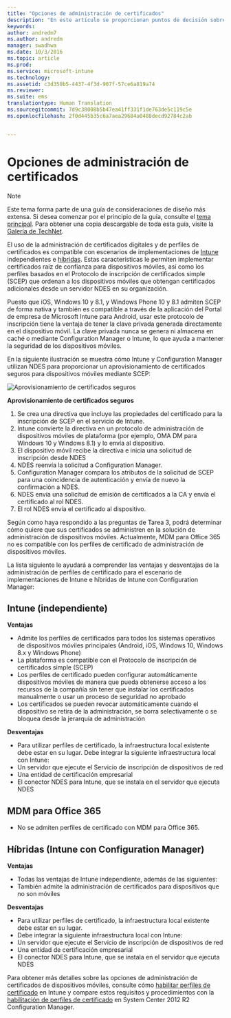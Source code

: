 ```yaml
---
title: "Opciones de administración de certificados"
description: "En este artículo se proporcionan puntos de decisión sobre cómo planear y diseñar una infraestructura de certificados para admitir el aprovisionamiento de certificados con Microsoft Intune independiente e híbrido."
keywords: 
author: andredm7
ms.author: andredm
manager: swadhwa
ms.date: 10/3/2016
ms.topic: article
ms.prod: 
ms.service: microsoft-intune
ms.technology: 
ms.assetid: c3d350b5-4437-4f3d-907f-57ce6a819a74
ms.reviewer: 
ms.suite: ems
translationtype: Human Translation
ms.sourcegitcommit: 7d9c38008b5b47ea41ff331f1de763de5c119c5e
ms.openlocfilehash: 2f0d445b35c6a7aea29684a0488decd92784c2ab


---
```


# <a name="certificate-management-options"></a>Opciones de administración de certificados

>[!NOTE]
>Este tema forma parte de una guía de consideraciones de diseño más extensa. Si desea comenzar por el principio de la guía, consulte el [tema principal](mdm-design-considerations-guide.md). Para obtener una copia descargable de toda esta guía, visite la [Galería de TechNet](https://gallery.technet.microsoft.com/Mobile-Device-Management-7d401582).

El uso de la administración de certificados digitales y de perfiles de certificados es compatible con escenarios de implementaciones de [Intune](/Intune/deploy-use/secure-resource-access-with-certificate-profiles) independientes e [híbridas](https://technet.microsoft.com/library/dn261202.aspx). Estas características le permiten implementar certificados raíz de confianza para dispositivos móviles, así como los perfiles basados en el Protocolo de inscripción de certificados simple (SCEP) que ordenan a los dispositivos móviles que obtengan certificados adicionales desde un servidor NDES en su organización.

Puesto que iOS, Windows 10 y 8.1, y Windows Phone 10 y 8.1 admiten SCEP de forma nativa y también es compatible a través de la aplicación del Portal de empresa de Microsoft Intune para Android, usar este protocolo de inscripción tiene la ventaja de tener la clave privada generada directamente en el dispositivo móvil. La clave privada nunca se genera ni almacena en caché o mediante Configuration Manager o Intune, lo que ayuda a mantener la seguridad de los dispositivos móviles.

En la siguiente ilustración se muestra cómo Intune y Configuration Manager utilizan NDES para proporcionar un aprovisionamiento de certificados seguros para dispositivos móviles mediante SCEP:

![Aprovisionamiento de certificados seguros](./media/MDM_Figure_07.png)

**Aprovisionamiento de certificados seguros**

1. Se crea una directiva que incluye las propiedades del certificado para la inscripción de SCEP en el servicio de Intune.
2. Intune convierte la directiva en un protocolo de administración de dispositivos móviles de plataforma (por ejemplo, OMA DM para Windows 10 y Windows 8.1) y lo envía al dispositivo.
3. El dispositivo móvil recibe la directiva e inicia una solicitud de inscripción desde NDES
4. NDES reenvía la solicitud a Configuration Manager.
5. Configuration Manager compara los atributos de la solicitud de SCEP para una coincidencia de autenticación y envía de nuevo la confirmación a NDES.
6. NDES envía una solicitud de emisión de certificados a la CA y envía el certificado al rol NDES.
7. El rol NDES envía el certificado al dispositivo.

Según como haya respondido a las preguntas de Tarea 3, podrá determinar cómo quiere que sus certificados se administren en la solución de administración de dispositivos móviles. Actualmente, MDM para Office 365 no es compatible con los perfiles de certificado de administración de dispositivos móviles.

La lista siguiente le ayudará a comprender las ventajas y desventajas de la administración de perfiles de certificado para el escenario de implementaciones de Intune e híbridas de Intune con Configuration Manager:

## <a name="intune-standalone"></a>Intune (independiente)

**Ventajas**

- Admite los perfiles de certificados para todos los sistemas operativos de dispositivos móviles principales (Android, iOS, Windows 10, Windows 8.x y Windows Phone)
- La plataforma es compatible con el Protocolo de inscripción de certificados simple (SCEP)
- Los perfiles de certificado pueden configurar automáticamente dispositivos móviles de manera que pueda obtenerse acceso a los recursos de la compañía sin tener que instalar los certificados manualmente o usar un proceso de seguridad no aprobado
- Los certificados se pueden revocar automáticamente cuando el dispositivo se retira de la administración, se borra selectivamente o se bloquea desde la jerarquía de administración

**Desventajas**

- Para utilizar perfiles de certificado, la infraestructura local existente debe estar en su lugar. Debe integrar la siguiente infraestructura local con Intune:
 - Un servidor que ejecute el Servicio de inscripción de dispositivos de red
 - Una entidad de certificación empresarial
 - El conector NDES para Intune, que se instala en el servidor que ejecuta NDES

## <a name="mdm-for-office-365"></a>MDM para Office 365

- No se admiten perfiles de certificado con MDM para Office 365.

## <a name="hybrid-intune-with-configmgr"></a>Híbridas (Intune con Configuration Manager)

**Ventajas**

- Todas las ventajas de Intune independiente, además de las siguientes:
 - También admite la administración de certificados para dispositivos que no son móviles

**Desventajas**

- Para utilizar perfiles de certificado, la infraestructura local existente debe estar en su lugar.
- Debe integrar la siguiente infraestructura local con Intune:
 - Un servidor que ejecute el Servicio de inscripción de dispositivos de red
 - Una entidad de certificación empresarial
 - El conector NDES para Intune, que se instala en el servidor que ejecuta NDES

Para obtener más detalles sobre las opciones de administración de certificados de dispositivos móviles, consulte cómo [habilitar perfiles de certificado](/Intune/deploy-use/secure-resource-access-with-certificate-profiles) en Intune y compare estos requisitos y procedimientos con la [habilitación de perfiles de certificado](https://technet.microsoft.com/library/dn261202.aspx) en System Center 2012 R2 Configuration Manager.



<!--HONumber=Nov16_HO4-->


